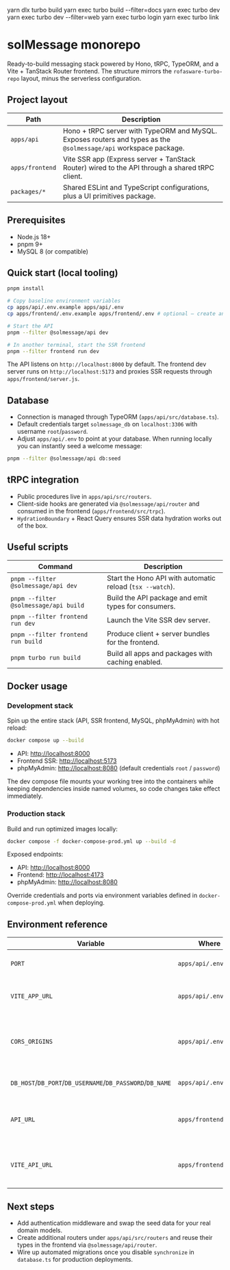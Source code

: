 yarn dlx turbo build
yarn exec turbo build --filter=docs
yarn exec turbo dev
yarn exec turbo dev --filter=web
yarn exec turbo login
yarn exec turbo link

# solMessage monorepo

Ready-to-build messaging stack powered by Hono, tRPC, TypeORM, and a Vite + TanStack Router frontend. The structure mirrors the `rofasware-turbo-repo` layout, minus the serverless configuration.

## Project layout

| Path            | Description                                                                                                      |
| --------------- | ---------------------------------------------------------------------------------------------------------------- |
| `apps/api`      | Hono + tRPC server with TypeORM and MySQL. Exposes routers and types as the `@solmessage/api` workspace package. |
| `apps/frontend` | Vite SSR app (Express server + TanStack Router) wired to the API through a shared tRPC client.                   |
| `packages/*`    | Shared ESLint and TypeScript configurations, plus a UI primitives package.                                       |

## Prerequisites

- Node.js 18+
- pnpm 9+
- MySQL 8 (or compatible)

## Quick start (local tooling)

```bash
pnpm install

# Copy baseline environment variables
cp apps/api/.env.example apps/api/.env
cp apps/frontend/.env.example apps/frontend/.env # optional – create and set VITE_API_URL if you need overrides

# Start the API
pnpm --filter @solmessage/api dev

# In another terminal, start the SSR frontend
pnpm --filter frontend run dev
```

The API listens on `http://localhost:8000` by default. The frontend dev server runs on `http://localhost:5173` and proxies SSR requests through `apps/frontend/server.js`.

## Database

- Connection is managed through TypeORM (`apps/api/src/database.ts`).
- Default credentials target `solmessage_db` on `localhost:3306` with username `root`/`password`.
- Adjust `apps/api/.env` to point at your database. When running locally you can instantly seed a welcome message:

```bash
pnpm --filter @solmessage/api db:seed
```

## tRPC integration

- Public procedures live in `apps/api/src/routers`.
- Client-side hooks are generated via `@solmessage/api/router` and consumed in the frontend (`apps/frontend/src/trpc`).
- `HydrationBoundary` + React Query ensures SSR data hydration works out of the box.

## Useful scripts

| Command                               | Description                                               |
| ------------------------------------- | --------------------------------------------------------- |
| `pnpm --filter @solmessage/api dev`   | Start the Hono API with automatic reload (`tsx --watch`). |
| `pnpm --filter @solmessage/api build` | Build the API package and emit types for consumers.       |
| `pnpm --filter frontend run dev`      | Launch the Vite SSR dev server.                           |
| `pnpm --filter frontend run build`    | Produce client + server bundles for the frontend.         |
| `pnpm turbo run build`                | Build all apps and packages with caching enabled.         |

## Docker usage

### Development stack

Spin up the entire stack (API, SSR frontend, MySQL, phpMyAdmin) with hot reload:

```bash
docker compose up --build
```

- API: <http://localhost:8000>
- Frontend SSR: <http://localhost:5173>
- phpMyAdmin: <http://localhost:8080> (default credentials `root` / `password`)

The dev compose file mounts your working tree into the containers while keeping dependencies inside named volumes, so code changes take effect immediately.

### Production stack

Build and run optimized images locally:

```bash
docker compose -f docker-compose-prod.yml up --build -d
```

Exposed endpoints:

- API: <http://localhost:8000>
- Frontend: <http://localhost:4173>
- phpMyAdmin: <http://localhost:8080>

Override credentials and ports via environment variables defined in `docker-compose-prod.yml` when deploying.

## Environment reference

| Variable                                                  | Where                | Purpose                                                     |
| --------------------------------------------------------- | -------------------- | ----------------------------------------------------------- |
| `PORT`                                                    | `apps/api/.env`      | API HTTP port (defaults to `8000`).                         |
| `VITE_APP_URL`                                            | `apps/api/.env`      | Allowed CORS origin for the frontend app.                   |
| `CORS_ORIGINS`                                            | `apps/api/.env`      | Optional comma-separated origins overriding `VITE_APP_URL`. |
| `DB_HOST`/`DB_PORT`/`DB_USERNAME`/`DB_PASSWORD`/`DB_NAME` | `apps/api/.env`      | MySQL connection parameters.                                |
| `API_URL`                                                 | `apps/frontend/.env` | SSR fetch base URL used by the frontend server.             |
| `VITE_API_URL`                                            | `apps/frontend/.env` | Browser fetch base URL used by the client bundle.           |

## Next steps

- Add authentication middleware and swap the seed data for your real domain models.
- Create additional routers under `apps/api/src/routers` and reuse their types in the frontend via `@solmessage/api/router`.
- Wire up automated migrations once you disable `synchronize` in `database.ts` for production deployments.
